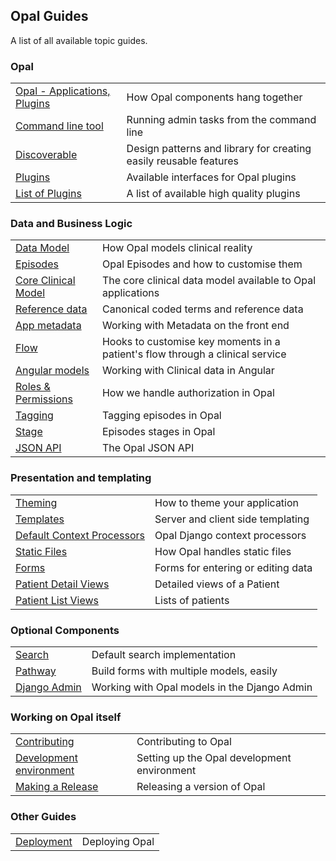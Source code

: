 ## Opal Guides

A list of all available topic guides.

### Opal

|||
|--|--|
|[Opal - Applications, Plugins](components_overview.md) | How Opal components hang together|
|[Command line tool](command_line_tool.md) | Running admin tasks from the command line|
|[Discoverable](discoverable.md)| Design patterns and library for creating easily reusable features |
|[Plugins](plugins.md)| Available interfaces for Opal plugins|
|[List of Plugins](plugins_list.md)| A list of available high quality plugins|


### Data and Business Logic

|||
|---------------------------|--------------------------------------------------------------------|
|[Data Model](datamodel.md) | How Opal models clinical reality|
|[Episodes](episodes)|Opal Episodes and how to customise them|
|[Core Clinical Model](archetypes.md)| The core clinical data model available to Opal applications|
|[Reference data](referencedata.md) | Canonical coded terms and reference data|
|[App metadata](metadata.md) | Working with Metadata on the front end  |
|[Flow](flow.md)            | Hooks to customise key moments in a patient's flow through a clinical service|
|[Angular models](working_with_data_in_angular.md)|Working with Clinical data in Angular|
|[Roles & Permissions](roles_and_permissions.md)| How we handle authorization in Opal|
|[Tagging](tagging.md) | Tagging episodes in Opal |
|[Stage](stage.md) | Episodes stages in Opal |
|[JSON API](json_api.md) | The Opal JSON API |


### Presentation and templating

|||
|--|--|
|[Theming](theming.md)|How to theme your application|
|[Templates](templates.md)|Server and client side templating |
|[Default Context Processors](context_processors.md)|Opal Django context processors|
|[Static Files](static_files.md)| How Opal handles static files|
|[Forms](forms.md) | Forms for entering or editing data|
|[Patient Detail Views](patient_detail_views.md)|Detailed views of a Patient|
|[Patient List Views](list_views.md)| Lists of patients |


### Optional Components

|||
|--|--|
|[Search](search.md)|Default search implementation|
|[Pathway](pathways.md)|Build forms with multiple models, easily|
|[Django Admin](django_admin.md)|Working with Opal models in the Django Admin|


### Working on Opal itself
|||
|--|--|
[Contributing](CONTRIBUTING.md) | Contributing to Opal
[Development environment](development_environment.md) | Setting up the Opal development environment
[Making a Release](releasing.md) | Releasing a version of Opal

### Other Guides
|||
|--|--|
[Deployment](deployment.md) | Deploying Opal
